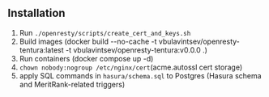 ## Installation

1. Run `./openresty/scripts/create_cert_and_keys.sh`
2. Build images (docker build --no-cache -t vbulavintsev/openresty-tentura:latest -t vbulavintsev/openresty-tentura:v0.0.0 .)
3. Run containers (docker compose up -d)
4. `chown nobody:nogroup /etc/nginx/cert`(acme.autossl cert storage)
5. apply SQL commands in `hasura/schema.sql` to Postgres (Hasura schema and MeritRank-related triggers)
